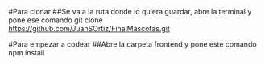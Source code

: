 #Para clonar
##Se va a la ruta donde lo quiera guardar, abre la terminal y pone ese comando
git clone https://github.com/JuanSOrtiz/FinalMascotas.git

#Para empezar a codear
##Abre la carpeta frontend y pone este comando
npm install

